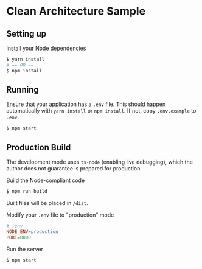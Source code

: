 # Clean Architecture Sample

## Setting up

Install your Node dependencies

```bash
$ yarn install
# == OR ==
$ npm install
```

## Running

Ensure that your application has a `.env` file. This should happen automatically with `yarn install` or `npm install`. If not, copy `.env.example` to `.env`.

```bash
$ npm start
```

## Production Build

The development mode uses `ts-node` (enabling live debugging), which the author does not guarantee is prepared for production.

Build the Node-compliant code

```bash
$ npm run build
```

Built files will be placed in `/dist`.

Modify your `.env` file to "production" mode
```ini
# .env
NODE_ENV=production
PORT=8080
```

Run the server

```bash
$ npm start
```